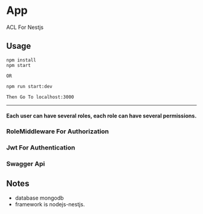 #  App
ACL For Nestjs

## Usage

```
npm install
npm start

OR

npm run start:dev

Then Go To localhost:3000
```

---
#### Each user can have several roles, each role can have several permissions.

### RoleMiddleware For Authorization
### Jwt For Authentication
### Swagger Api

## Notes
* database mongodb
* framework is nodejs-nestjs.